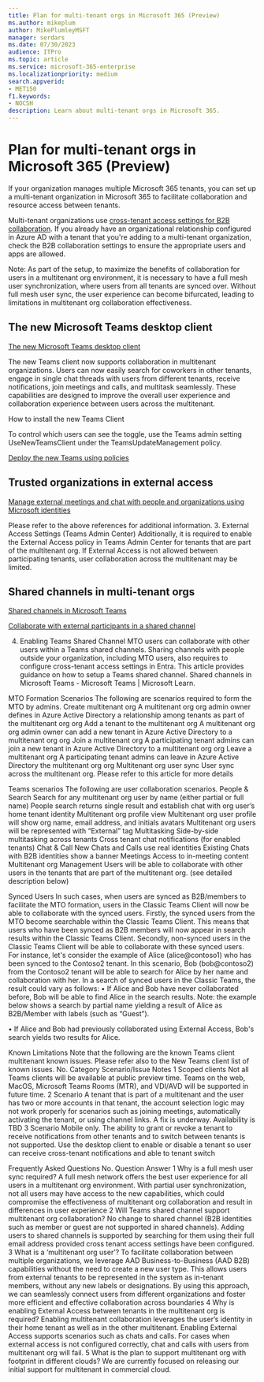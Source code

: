 ```yaml
---
title: Plan for multi-tenant orgs in Microsoft 365 (Preview)
ms.author: mikeplum
author: MikePlumleyMSFT
manager: serdars
ms.date: 07/30/2023
audience: ITPro
ms.topic: article
ms.service: microsoft-365-enterprise
ms.localizationpriority: medium
search.appverid:
- MET150
f1.keywords:
- NOCSH
description: Learn about multi-tenant orgs in Microsoft 365.
---
```


# Plan for multi-tenant orgs in Microsoft 365 (Preview)

If your organization manages multiple Microsoft 365 tenants, you can set up a multi-tenant organization in Microsoft 365 to facilitate collaboration and resource access between tenants.


Multi-tenant organizations use [cross-tenant access settings for B2B collaboration](/azure/active-directory/external-identities/cross-tenant-access-settings-b2b-collaboration). If you already have an organizational relationship configured in Azure AD with a tenant that you're adding to a multi-tenant organization, check the B2B collaboration settings to ensure the appropriate users and apps are allowed.



Note: As part of the setup, to maximize the benefits of collaboration for users in a multitenant org environment, it is necessary to have a full mesh user synchronization, where users from all tenants are synced over. Without full mesh user sync, the user experience can become bifurcated, leading to limitations in multitenant org collaboration effectiveness.



## The new Microsoft Teams desktop client

[The new Microsoft Teams desktop client](/microsoftteams/new-teams-desktop-admin)

The new Teams client now supports collaboration in multitenant organizations. Users can now easily search for coworkers in other tenants, engage in single chat threads with users from different tenants, receive notifications, join meetings and calls, and multitask seamlessly. These capabilities are designed to improve the overall user experience and collaboration experience between users across the multitenant.

How to install the new Teams Client
 
To control which users can see the toggle, use the Teams admin setting UseNewTeamsClient under the TeamsUpdateManagement policy.

[Deploy the new Teams using policies](/microsoftteams/new-teams-deploy-using-policies)

## Trusted organizations in external access

[Manage external meetings and chat with people and organizations using Microsoft identities](/microsoftteams/trusted-organizations-external-meetings-chat)


 
Please refer to the above references for additional information.
3.	External Access Settings (Teams Admin Center)
Additionally, it is required to enable the External Access policy in Teams Admin Center for tenants that are part of the multitenant org.  If External Access is not allowed between participating tenants, user collaboration across the multitenant may be limited.


## Shared channels in multi-tenant orgs

[Shared channels in Microsoft Teams](/microsoftteams/shared-channels)

[Collaborate with external participants in a shared channel](/microsoft-365/solutions/collaborate-teams-direct-connect)

4.	Enabling Teams Shared Channel 
MTO users can collaborate with other users within a Teams shared channels. Sharing channels with people outside your organization, including MTO users, also requires to configure cross-tenant access settings in Entra. 
This article provides guidance on how to setup a Teams shared channel. Shared channels in Microsoft Teams - Microsoft Teams | Microsoft Learn.

MTO Formation Scenarios
The following are scenarios required to form the MTO by admins.
Create multitenant org 	A multitenant org org admin owner defines in Azure Active Directory a relationship among tenants as part of the multitenant org org
Add a tenant to the multitenant org	A multitenant org org admin owner can add a new tenant in Azure Active Directory to a multitenant org org
Join a multitenant org	A participating tenant admins can join a new tenant in Azure Active Directory to a multitenant org org
Leave a multitenant org	A participating tenant admins can leave in Azure Active Directory the multitenant org org
Multitenant org user sync	User sync across the multitenant org. Please refer to this article for more details

Teams scenarios
The following are user collaboration scenarios.
People & Search	Search for any multitenant org user by name (either partial or full name)
People search returns single result and establish chat with org user’s home tenant identity
Multitenant org profile view	Multitenant org user profile will show org name, email address, and initials avatars
Multitenant org users will be represented with “External” tag
Multitasking	Side-by-side multitasking across tenants
Cross tenant chat notifications (for enabled tenants)
Chat & Call	New Chats and Calls use real identities
Existing Chats with B2B identities show a banner
Meetings	Access to in-meeting content
Multitenant org Management	Users will be able to collaborate with other users in the tenants that are part of the multitenant org.  (see detailed description below)

Synced Users
In such cases, when users are synced as B2B/members to facilitate the MTO formation, users in the Classic Teams Client will now be able to collaborate with the synced users.
Firstly, the synced users from the MTO become searchable within the Classic Teams Client. This means that users who have been synced as B2B members will now appear in search results within the Classic Teams Client.
Secondly, non-synced users in the Classic Teams Client will be able to collaborate with these synced users. For instance, let's consider the example of Alice (alice@contoso1) who has been synced to the Contoso2 tenant. In this scenario, Bob (bob@contoso2) from the Contoso2 tenant will be able to search for Alice by her name and collaboration with her.
In a search of synced users in the Classic Teams, the result could vary as follows:
•	If Alice and Bob have never collaborated before, Bob will be able to find Alice in the search results.
Note: the example below shows a search by partial name yielding a result of Alice as B2B/Member with labels (such as “Guest”).
 
•	If Alice and Bob had previously collaborated using External Access, Bob's search yields two results for Alice.
 


Known Limitations
Note that the following are the known Teams client multitenant known issues. Please refer also to the New Teams client list of known issues.
No.	Category	Scenario/Issue	Notes
1	Scoped clients	Not all Teams clients will be available at public preview time. 	Teams on the web, MacOS, Microsoft Teams Rooms (MTR), and VDI/AVD will be supported in future time.
2	Scenario	A tenant that is part of a multitenant and the user has two or more accounts in that tenant, the account selection logic may not work properly for scenarios such as joining meetings, automatically activating the tenant, or using channel links.	A fix is underway. Availability is TBD
3	Scenario	Mobile only.
The ability to grant or revoke a tenant to receive notifications from other tenants and to switch between tenants is not supported.	Use the desktop client to enable or disable a tenant so user can receive cross-tenant notifications and able to tenant switch

Frequently Asked Questions
No.	Question	Answer
1	Why is a full mesh user sync required?	A full mesh network offers the best user experience for all users in a multitenant org environment. With partial user synchronization, not all users may have access to the new capabilities, which could compromise the effectiveness of multitenant org collaboration and result in differences in user experience
2	Will Teams shared channel support multitenant org collaboration?	No change to shared channel (B2B identities such as member or guest are not supported in shared channels).
Adding users to shared channels is supported by searching for them using their full email address provided cross tenant access settings have been configured.
3	What is a ‘multitenant org user’?
	To facilitate collaboration between multiple organizations, we leverage AAD Business-to-Business (AAD B2B) capabilities without the need to create a new user type. This allows users from external tenants to be represented in the system as in-tenant members, without any new labels or designations. By using this approach, we can seamlessly connect users from different organizations and foster more efficient and effective collaboration across boundaries
4	Why is enabling External Access between tenants in the multitenant org is required?	Enabling multitenant collaboration leverages the user’s identity in their home tenant as well as in the other multitenant.  Enabling External Access supports scenarios such as chats and calls. For cases when external access is not configured correctly, chat and calls with users from multitenant org will fail.
5	What is the plan to support multitenant org with footprint in different clouds?	We are currently focused on releasing our initial support for multitenant in commercial cloud. 

